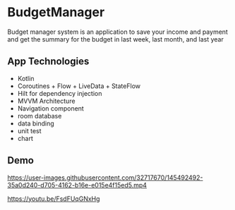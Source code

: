 # BudgetManager
Budget manager system is an application to save your income and payment and get the summary for the budget in last week, last month, and last year 

## App Technologies
* Kotlin 
*  Coroutines + Flow + LiveData + StateFlow
* Hilt for dependency injection
* MVVM Architecture
* Navigation component
* room database
* data binding
* unit test
* chart


## Demo

https://user-images.githubusercontent.com/32717670/145492492-35a0d240-d705-4162-b16e-e015e4f15ed5.mp4


https://youtu.be/FsdFUqGNxHg
